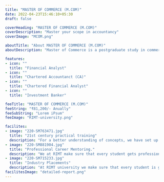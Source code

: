 ```yaml
---
title: "MASTER OF COMMERCE (M.COM)"
date: 2022-04-23T15:46:10+05:30
draft: false

coverHeading: "MASTER OF COMMERCE (M.COM)"
coverDescription: "Master your scope in accountancy"
coverImage: "MCOM.png"

aboutTitle: "About MASTER OF COMMERCE (M.COM)"
aboutDescription: "Master of Commerce is a postgraduate study in commerce that is specifically designed for students who desire to become experts in various domains of banking and finance. This course lasts two years and is well acclaimed and well welcomed in the business. The programme provides students with high-quality education in order to meet the demands of the management cadre in business and industry. It also functions as a research and teaching tool in business studies."

features:
- icon: ""
  title: "Financial Analyst"
- icon: ""
  title: "Chartered Accountanct (CA)"
- icon: ""
  title: "Chartered Financial Analyst"
- icon: ""
  title: "Investment Banker"

feeTitle: "MASTER OF COMMERCE (M.COM)"
feeString: "₹81,200/- Anually"
feeSubString: "Lorem iPsum"
feeImage: "RIMT-university.png"

facilites:
- image: "220-SM763471.jpg"
  title: "21st century practical training"
  description: "For a better understanding of concepts, we have set up advanced 21st-century tools equipped with advanced training methods so that students can learn every concept practically in a better way."
- image: "220-SM881904.jpg"
  title: "Professional Career Mentoring."
  description: "We at RIMT make sure that every student gets professional career mentoring from the industry experts to set career targets & for this we have created a career & placement cell too."
- image: "220-SM715233.jpg"
  title: "Industry Placements"
  description: "At RIMT university we make sure that every student is getting placed, each year more than 500 companies visit the campus of RIMT to hire our brightest of the talents"
facilitesImage: "detailed-report.png"
---
```


